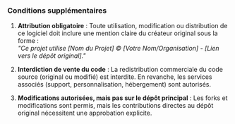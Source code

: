 ### Conditions supplémentaires

1. **Attribution obligatoire** : Toute utilisation, modification ou distribution de ce logiciel doit inclure une mention claire du créateur original sous la forme :  
   _"Ce projet utilise [Nom du Projet] © [Votre Nom/Organisation] - [Lien vers le dépôt original]."_

2. **Interdiction de vente du code** : La redistribution commerciale du code source (original ou modifié) est interdite. En revanche, les services associés (support, personnalisation, hébergement) sont autorisés.

3. **Modifications autorisées, mais pas sur le dépôt principal** : Les forks et modifications sont permis, mais les contributions directes au dépôt original nécessitent une approbation explicite.
